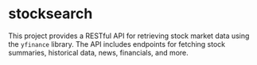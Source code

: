 # stocksearch
This project provides a RESTful API for retrieving stock market data using the `yfinance` library. The API includes endpoints for fetching stock summaries, historical data, news, financials, and more.
